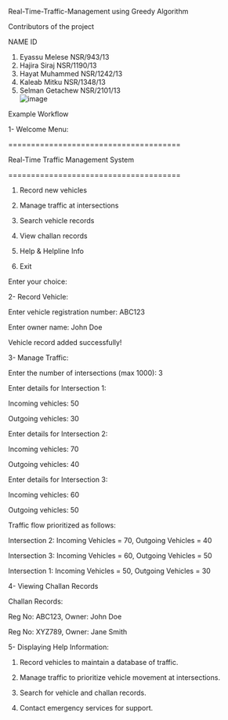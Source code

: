 Real-Time-Traffic-Management using Greedy Algorithm

Contributors of the project

   NAME                          ID
1. Eyassu Melese           	NSR/943/13
2. Hajira Siraj           	 NSR/1190/13
3. Hayat Muhammed          	NSR/1242/13
4. Kaleab Mitku             NSR/1348/13
5. Selman Getachew         	NSR/2101/13               
![image](https://github.com/user-attachments/assets/21a5d4cb-279e-48d8-9c74-6ba4c81b9150)


 
 Example Workflow
 
 1- Welcome Menu:
 
 ======================================
 
  Real-Time Traffic Management System
  
======================================

1. Record new vehicles

2. Manage traffic at intersections

3. Search vehicle records

4. View challan records

5. Help & Helpline Info

6. Exit

Enter your choice:

2- Record Vehicle:

Enter vehicle registration number: ABC123

Enter owner name: John Doe

Vehicle record added successfully!

3- Manage Traffic:

Enter the number of intersections (max 1000): 3

Enter details for Intersection 1:

  Incoming vehicles: 50

  Outgoing vehicles: 30

Enter details for Intersection 2:

  Incoming vehicles: 70

  Outgoing vehicles: 40

Enter details for Intersection 3:

  Incoming vehicles: 60
  
  Outgoing vehicles: 50

Traffic flow prioritized as follows:

Intersection 2: Incoming Vehicles = 70, Outgoing Vehicles = 40

Intersection 3: Incoming Vehicles = 60, Outgoing Vehicles = 50

Intersection 1: Incoming Vehicles = 50, Outgoing Vehicles = 30

4- Viewing Challan Records

Challan Records:

Reg No: ABC123, Owner: John Doe

Reg No: XYZ789, Owner: Jane Smith


5-  Displaying Help Information:

   1. Record vehicles to maintain a database of traffic.

   2. Manage traffic to prioritize vehicle movement at intersections.

   3. Search for vehicle and challan records.
   
   4. Contact emergency services for support.
